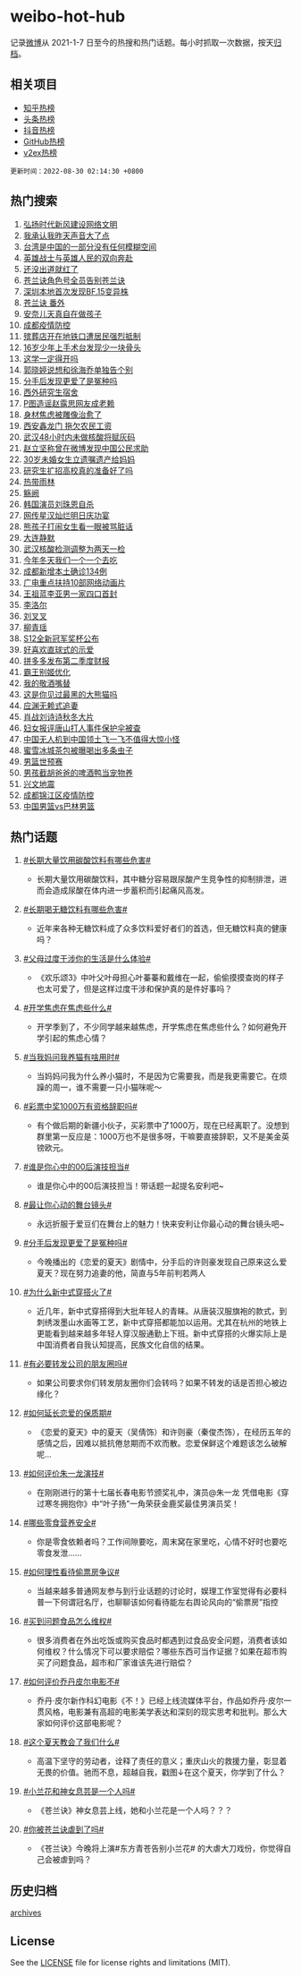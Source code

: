 # weibo-hot-hub

记录[微博](https://www.weibo.com)从 2021-1-7 日至今的热搜和热门话题。每小时抓取一次数据，按天[归档](archives)。

## 相关项目

- [知乎热榜](https://github.com/lonnyzhang423/zhihu-hot-hub)
- [头条热榜](https://github.com/lonnyzhang423/toutiao-hot-hub)
- [抖音热榜](https://github.com/lonnyzhang423/douyin-hot-hub)
- [GitHub热榜](https://github.com/lonnyzhang423/github-hot-hub)
- [v2ex热榜](https://github.com/lonnyzhang423/v2ex-hot-hub)


`更新时间：2022-08-30 02:14:30 +0800`

## 热门搜索

1. [弘扬时代新风建设网络文明](https://m.weibo.cn/search?containerid=100103type%3D1%26t%3D10%26q%3D%23%E5%BC%98%E6%89%AC%E6%97%B6%E4%BB%A3%E6%96%B0%E9%A3%8E%E5%BB%BA%E8%AE%BE%E7%BD%91%E7%BB%9C%E6%96%87%E6%98%8E%23&stream_entry_id=51&isnewpage=1&extparam=seat%3D1%26filter_type%3Drealtimehot%26c_type%3D51%26dgr%3D0%26cate%3D10103%26pos%3D0%26display_time%3D1661796868%26pre_seqid%3D1661796868421025306315&luicode=10000011&lfid=106003type%253D25%2526t%253D3%2526disable_hot%253D1%2526filter_type%253Drealtimehot)
1. [我承认我昨天声音大了点](https://m.weibo.cn/search?containerid=100103type%3D1%26t%3D10%26q%3D%23%E6%88%91%E6%89%BF%E8%AE%A4%E6%88%91%E6%98%A8%E5%A4%A9%E5%A3%B0%E9%9F%B3%E5%A4%A7%E4%BA%86%E7%82%B9%23&stream_entry_id=31&isnewpage=1&extparam=seat%3D1%26flag%3D16%26filter_type%3Drealtimehot%26dgr%3D0%26c_type%3D31%26realpos%3D1%26lcate%3D5001%26cate%3D0%26pos%3D0%26display_time%3D1661796868%26pre_seqid%3D1661796868421025306315&luicode=10000011&lfid=106003type%253D25%2526t%253D3%2526disable_hot%253D1%2526filter_type%253Drealtimehot)
1. [台湾是中国的一部分没有任何模糊空间](https://m.weibo.cn/search?containerid=100103type%3D1%26t%3D10%26q%3D%23%E5%8F%B0%E6%B9%BE%E6%98%AF%E4%B8%AD%E5%9B%BD%E7%9A%84%E4%B8%80%E9%83%A8%E5%88%86%E6%B2%A1%E6%9C%89%E4%BB%BB%E4%BD%95%E6%A8%A1%E7%B3%8A%E7%A9%BA%E9%97%B4%23&stream_entry_id=31&isnewpage=1&extparam=seat%3D1%26flag%3D0%26filter_type%3Drealtimehot%26dgr%3D0%26c_type%3D31%26realpos%3D2%26lcate%3D5001%26cate%3D0%26pos%3D1%26display_time%3D1661796868%26pre_seqid%3D1661796868421025306315&luicode=10000011&lfid=106003type%253D25%2526t%253D3%2526disable_hot%253D1%2526filter_type%253Drealtimehot)
1. [英雄战士与英雄人民的双向奔赴](https://m.weibo.cn/search?containerid=100103type%3D1%26t%3D10%26q%3D%23%E8%8B%B1%E9%9B%84%E6%88%98%E5%A3%AB%E4%B8%8E%E8%8B%B1%E9%9B%84%E4%BA%BA%E6%B0%91%E7%9A%84%E5%8F%8C%E5%90%91%E5%A5%94%E8%B5%B4%23&stream_entry_id=31&isnewpage=1&extparam=seat%3D1%26flag%3D0%26filter_type%3Drealtimehot%26dgr%3D0%26c_type%3D31%26realpos%3D3%26lcate%3D5001%26cate%3D0%26pos%3D2%26display_time%3D1661796868%26pre_seqid%3D1661796868421025306315&luicode=10000011&lfid=106003type%253D25%2526t%253D3%2526disable_hot%253D1%2526filter_type%253Drealtimehot)
1. [还没出道就红了](https://m.weibo.cn/search?containerid=100103type%3D1%26t%3D10%26q%3D%23%E8%BF%98%E6%B2%A1%E5%87%BA%E9%81%93%E5%B0%B1%E7%BA%A2%E4%BA%86%23&stream_entry_id=31&isnewpage=1&extparam=seat%3D1%26topic_ad%3D1%26adid%3D164093%26dgr%3D0%26c_type%3D31%26filter_type%3Drealtimehot%26lcate%3D5001%26cate%3D0%26pos%3D3%26display_time%3D1661796868%26pre_seqid%3D1661796868421025306315&luicode=10000011&lfid=106003type%253D25%2526t%253D3%2526disable_hot%253D1%2526filter_type%253Drealtimehot)
1. [苍兰诀角色号全员告别苍兰诀](https://m.weibo.cn/search?containerid=100103type%3D1%26t%3D10%26q%3D%23%E8%8B%8D%E5%85%B0%E8%AF%80%E8%A7%92%E8%89%B2%E5%8F%B7%E5%85%A8%E5%91%98%E5%91%8A%E5%88%AB%E8%8B%8D%E5%85%B0%E8%AF%80%23&stream_entry_id=31&isnewpage=1&extparam=seat%3D1%26flag%3D16%26filter_type%3Drealtimehot%26dgr%3D0%26c_type%3D31%26realpos%3D4%26lcate%3D5001%26cate%3D0%26pos%3D4%26display_time%3D1661796868%26pre_seqid%3D1661796868421025306315&luicode=10000011&lfid=106003type%253D25%2526t%253D3%2526disable_hot%253D1%2526filter_type%253Drealtimehot)
1. [深圳本地首次发现BF.15变异株](https://m.weibo.cn/search?containerid=100103type%3D1%26t%3D10%26q%3D%23%E6%B7%B1%E5%9C%B3%E6%9C%AC%E5%9C%B0%E9%A6%96%E6%AC%A1%E5%8F%91%E7%8E%B0BF.15%E5%8F%98%E5%BC%82%E6%A0%AA%23&stream_entry_id=31&isnewpage=1&extparam=seat%3D1%26flag%3D0%26filter_type%3Drealtimehot%26dgr%3D0%26c_type%3D31%26realpos%3D5%26lcate%3D5001%26cate%3D0%26pos%3D5%26display_time%3D1661796868%26pre_seqid%3D1661796868421025306315&luicode=10000011&lfid=106003type%253D25%2526t%253D3%2526disable_hot%253D1%2526filter_type%253Drealtimehot)
1. [苍兰诀 番外](https://m.weibo.cn/search?containerid=100103type%3D1%26t%3D10%26q%3D%E8%8B%8D%E5%85%B0%E8%AF%80+%E7%95%AA%E5%A4%96&stream_entry_id=31&isnewpage=1&extparam=seat%3D1%26flag%3D0%26filter_type%3Drealtimehot%26dgr%3D0%26c_type%3D31%26realpos%3D6%26lcate%3D5001%26cate%3D0%26pos%3D6%26display_time%3D1661796868%26pre_seqid%3D1661796868421025306315&luicode=10000011&lfid=106003type%253D25%2526t%253D3%2526disable_hot%253D1%2526filter_type%253Drealtimehot)
1. [安奈儿天真自在做孩子](https://m.weibo.cn/search?containerid=100103type%3D1%26t%3D10%26q%3D%23%E5%AE%89%E5%A5%88%E5%84%BF%E5%A4%A9%E7%9C%9F%E8%87%AA%E5%9C%A8%E5%81%9A%E5%AD%A9%E5%AD%90%23&stream_entry_id=31&isnewpage=1&extparam=seat%3D1%26topic_ad%3D1%26adid%3D164090%26dgr%3D0%26c_type%3D31%26filter_type%3Drealtimehot%26lcate%3D5001%26cate%3D0%26pos%3D7%26display_time%3D1661796868%26pre_seqid%3D1661796868421025306315&luicode=10000011&lfid=106003type%253D25%2526t%253D3%2526disable_hot%253D1%2526filter_type%253Drealtimehot)
1. [成都疫情防控](https://m.weibo.cn/search?containerid=100103type%3D1%26t%3D10%26q%3D%23%E6%88%90%E9%83%BD%E7%96%AB%E6%83%85%E9%98%B2%E6%8E%A7%23&stream_entry_id=31&isnewpage=1&extparam=seat%3D1%26flag%3D0%26filter_type%3Drealtimehot%26dgr%3D0%26c_type%3D31%26realpos%3D7%26lcate%3D5001%26cate%3D0%26pos%3D8%26display_time%3D1661796868%26pre_seqid%3D1661796868421025306315&luicode=10000011&lfid=106003type%253D25%2526t%253D3%2526disable_hot%253D1%2526filter_type%253Drealtimehot)
1. [殡葬店开在地铁口遭居民强烈抵制](https://m.weibo.cn/search?containerid=100103type%3D1%26t%3D10%26q%3D%23%E6%AE%A1%E8%91%AC%E5%BA%97%E5%BC%80%E5%9C%A8%E5%9C%B0%E9%93%81%E5%8F%A3%E9%81%AD%E5%B1%85%E6%B0%91%E5%BC%BA%E7%83%88%E6%8A%B5%E5%88%B6%23&stream_entry_id=31&isnewpage=1&extparam=seat%3D1%26flag%3D1%26filter_type%3Drealtimehot%26dgr%3D0%26c_type%3D31%26realpos%3D8%26lcate%3D5001%26cate%3D0%26pos%3D9%26display_time%3D1661796868%26pre_seqid%3D1661796868421025306315&luicode=10000011&lfid=106003type%253D25%2526t%253D3%2526disable_hot%253D1%2526filter_type%253Drealtimehot)
1. [16岁少年上手术台发现少一块骨头](https://m.weibo.cn/search?containerid=100103type%3D1%26t%3D10%26q%3D%2316%E5%B2%81%E5%B0%91%E5%B9%B4%E4%B8%8A%E6%89%8B%E6%9C%AF%E5%8F%B0%E5%8F%91%E7%8E%B0%E5%B0%91%E4%B8%80%E5%9D%97%E9%AA%A8%E5%A4%B4%23&stream_entry_id=31&isnewpage=1&extparam=seat%3D1%26flag%3D0%26filter_type%3Drealtimehot%26dgr%3D0%26c_type%3D31%26realpos%3D9%26lcate%3D5001%26cate%3D0%26pos%3D10%26display_time%3D1661796868%26pre_seqid%3D1661796868421025306315&luicode=10000011&lfid=106003type%253D25%2526t%253D3%2526disable_hot%253D1%2526filter_type%253Drealtimehot)
1. [这学一定得开吗](https://m.weibo.cn/search?containerid=100103type%3D1%26t%3D10%26q%3D%23%E8%BF%99%E5%AD%A6%E4%B8%80%E5%AE%9A%E5%BE%97%E5%BC%80%E5%90%97%23&stream_entry_id=31&isnewpage=1&extparam=seat%3D1%26flag%3D0%26filter_type%3Drealtimehot%26dgr%3D0%26c_type%3D31%26realpos%3D10%26lcate%3D5001%26cate%3D0%26pos%3D11%26display_time%3D1661796868%26pre_seqid%3D1661796868421025306315&luicode=10000011&lfid=106003type%253D25%2526t%253D3%2526disable_hot%253D1%2526filter_type%253Drealtimehot)
1. [郭晓婷说想和徐海乔单独告个别](https://m.weibo.cn/search?containerid=100103type%3D1%26t%3D10%26q%3D%23%E9%83%AD%E6%99%93%E5%A9%B7%E8%AF%B4%E6%83%B3%E5%92%8C%E5%BE%90%E6%B5%B7%E4%B9%94%E5%8D%95%E7%8B%AC%E5%91%8A%E4%B8%AA%E5%88%AB%23&stream_entry_id=31&isnewpage=1&extparam=seat%3D1%26flag%3D0%26filter_type%3Drealtimehot%26dgr%3D0%26c_type%3D31%26realpos%3D11%26lcate%3D5001%26cate%3D0%26pos%3D12%26display_time%3D1661796868%26pre_seqid%3D1661796868421025306315&luicode=10000011&lfid=106003type%253D25%2526t%253D3%2526disable_hot%253D1%2526filter_type%253Drealtimehot)
1. [分手后发现更爱了是冤种吗](https://m.weibo.cn/search?containerid=100103type%3D1%26t%3D10%26q%3D%23%E5%88%86%E6%89%8B%E5%90%8E%E5%8F%91%E7%8E%B0%E6%9B%B4%E7%88%B1%E4%BA%86%E6%98%AF%E5%86%A4%E7%A7%8D%E5%90%97%23&stream_entry_id=31&isnewpage=1&extparam=seat%3D1%26flag%3D0%26filter_type%3Drealtimehot%26dgr%3D0%26c_type%3D31%26realpos%3D12%26lcate%3D5001%26cate%3D0%26pos%3D13%26display_time%3D1661796868%26pre_seqid%3D1661796868421025306315&luicode=10000011&lfid=106003type%253D25%2526t%253D3%2526disable_hot%253D1%2526filter_type%253Drealtimehot)
1. [西外研究生宿舍](https://m.weibo.cn/search?containerid=100103type%3D1%26t%3D10%26q%3D%E8%A5%BF%E5%A4%96%E7%A0%94%E7%A9%B6%E7%94%9F%E5%AE%BF%E8%88%8D&stream_entry_id=31&isnewpage=1&extparam=seat%3D1%26flag%3D0%26filter_type%3Drealtimehot%26dgr%3D0%26c_type%3D31%26realpos%3D13%26lcate%3D5001%26cate%3D0%26pos%3D14%26display_time%3D1661796868%26pre_seqid%3D1661796868421025306315&luicode=10000011&lfid=106003type%253D25%2526t%253D3%2526disable_hot%253D1%2526filter_type%253Drealtimehot)
1. [P图造谣赵露思网友成老赖](https://m.weibo.cn/search?containerid=100103type%3D1%26t%3D10%26q%3D%23P%E5%9B%BE%E9%80%A0%E8%B0%A3%E8%B5%B5%E9%9C%B2%E6%80%9D%E7%BD%91%E5%8F%8B%E6%88%90%E8%80%81%E8%B5%96%23&stream_entry_id=31&isnewpage=1&extparam=seat%3D1%26flag%3D0%26filter_type%3Drealtimehot%26dgr%3D0%26c_type%3D31%26realpos%3D14%26lcate%3D5001%26cate%3D0%26pos%3D15%26display_time%3D1661796868%26pre_seqid%3D1661796868421025306315&luicode=10000011&lfid=106003type%253D25%2526t%253D3%2526disable_hot%253D1%2526filter_type%253Drealtimehot)
1. [身材焦虑被雕像治愈了](https://m.weibo.cn/search?containerid=100103type%3D1%26t%3D10%26q%3D%23%E8%BA%AB%E6%9D%90%E7%84%A6%E8%99%91%E8%A2%AB%E9%9B%95%E5%83%8F%E6%B2%BB%E6%84%88%E4%BA%86%23&stream_entry_id=31&isnewpage=1&extparam=seat%3D1%26flag%3D0%26filter_type%3Drealtimehot%26dgr%3D0%26c_type%3D31%26realpos%3D15%26lcate%3D5001%26cate%3D0%26pos%3D16%26display_time%3D1661796868%26pre_seqid%3D1661796868421025306315&luicode=10000011&lfid=106003type%253D25%2526t%253D3%2526disable_hot%253D1%2526filter_type%253Drealtimehot)
1. [西安鑫龙门 拖欠农民工资](https://m.weibo.cn/search?containerid=100103type%3D1%26t%3D10%26q%3D%E8%A5%BF%E5%AE%89%E9%91%AB%E9%BE%99%E9%97%A8+%E6%8B%96%E6%AC%A0%E5%86%9C%E6%B0%91%E5%B7%A5%E8%B5%84&stream_entry_id=31&isnewpage=1&extparam=seat%3D1%26flag%3D0%26filter_type%3Drealtimehot%26dgr%3D0%26c_type%3D31%26realpos%3D16%26lcate%3D5001%26cate%3D0%26pos%3D17%26display_time%3D1661796868%26pre_seqid%3D1661796868421025306315&luicode=10000011&lfid=106003type%253D25%2526t%253D3%2526disable_hot%253D1%2526filter_type%253Drealtimehot)
1. [武汉48小时内未做核酸将赋灰码](https://m.weibo.cn/search?containerid=100103type%3D1%26t%3D10%26q%3D%23%E6%AD%A6%E6%B1%8948%E5%B0%8F%E6%97%B6%E5%86%85%E6%9C%AA%E5%81%9A%E6%A0%B8%E9%85%B8%E5%B0%86%E8%B5%8B%E7%81%B0%E7%A0%81%23&stream_entry_id=31&isnewpage=1&extparam=seat%3D1%26flag%3D0%26filter_type%3Drealtimehot%26dgr%3D0%26c_type%3D31%26realpos%3D17%26lcate%3D5001%26cate%3D0%26pos%3D18%26display_time%3D1661796868%26pre_seqid%3D1661796868421025306315&luicode=10000011&lfid=106003type%253D25%2526t%253D3%2526disable_hot%253D1%2526filter_type%253Drealtimehot)
1. [赵立坚称曾在微博发现中国公民求助](https://m.weibo.cn/search?containerid=100103type%3D1%26t%3D10%26q%3D%23%E8%B5%B5%E7%AB%8B%E5%9D%9A%E7%A7%B0%E6%9B%BE%E5%9C%A8%E5%BE%AE%E5%8D%9A%E5%8F%91%E7%8E%B0%E4%B8%AD%E5%9B%BD%E5%85%AC%E6%B0%91%E6%B1%82%E5%8A%A9%23&stream_entry_id=31&isnewpage=1&extparam=seat%3D1%26flag%3D0%26filter_type%3Drealtimehot%26dgr%3D0%26c_type%3D31%26realpos%3D18%26lcate%3D5001%26cate%3D0%26pos%3D19%26display_time%3D1661796868%26pre_seqid%3D1661796868421025306315&luicode=10000011&lfid=106003type%253D25%2526t%253D3%2526disable_hot%253D1%2526filter_type%253Drealtimehot)
1. [30岁未婚女生立遗嘱遗产给妈妈](https://m.weibo.cn/search?containerid=100103type%3D1%26t%3D10%26q%3D%2330%E5%B2%81%E6%9C%AA%E5%A9%9A%E5%A5%B3%E7%94%9F%E7%AB%8B%E9%81%97%E5%98%B1%E9%81%97%E4%BA%A7%E7%BB%99%E5%A6%88%E5%A6%88%23&stream_entry_id=31&isnewpage=1&extparam=seat%3D1%26flag%3D0%26filter_type%3Drealtimehot%26dgr%3D0%26c_type%3D31%26realpos%3D19%26lcate%3D5001%26cate%3D0%26pos%3D20%26display_time%3D1661796868%26pre_seqid%3D1661796868421025306315&luicode=10000011&lfid=106003type%253D25%2526t%253D3%2526disable_hot%253D1%2526filter_type%253Drealtimehot)
1. [研究生扩招高校真的准备好了吗](https://m.weibo.cn/search?containerid=100103type%3D1%26t%3D10%26q%3D%23%E7%A0%94%E7%A9%B6%E7%94%9F%E6%89%A9%E6%8B%9B%E9%AB%98%E6%A0%A1%E7%9C%9F%E7%9A%84%E5%87%86%E5%A4%87%E5%A5%BD%E4%BA%86%E5%90%97%23&stream_entry_id=31&isnewpage=1&extparam=seat%3D1%26flag%3D0%26filter_type%3Drealtimehot%26dgr%3D0%26c_type%3D31%26realpos%3D20%26lcate%3D5001%26cate%3D0%26pos%3D21%26display_time%3D1661796868%26pre_seqid%3D1661796868421025306315&luicode=10000011&lfid=106003type%253D25%2526t%253D3%2526disable_hot%253D1%2526filter_type%253Drealtimehot)
1. [热带雨林](https://m.weibo.cn/search?containerid=100103type%3D1%26t%3D10%26q%3D%E7%83%AD%E5%B8%A6%E9%9B%A8%E6%9E%97&stream_entry_id=31&isnewpage=1&extparam=seat%3D1%26flag%3D0%26filter_type%3Drealtimehot%26dgr%3D0%26c_type%3D31%26realpos%3D21%26lcate%3D5001%26cate%3D0%26pos%3D22%26display_time%3D1661796868%26pre_seqid%3D1661796868421025306315&luicode=10000011&lfid=106003type%253D25%2526t%253D3%2526disable_hot%253D1%2526filter_type%253Drealtimehot)
1. [觞阙](https://m.weibo.cn/search?containerid=100103type%3D1%26t%3D10%26q%3D%E8%A7%9E%E9%98%99&stream_entry_id=31&isnewpage=1&extparam=seat%3D1%26flag%3D0%26filter_type%3Drealtimehot%26dgr%3D0%26c_type%3D31%26realpos%3D22%26lcate%3D5001%26cate%3D0%26pos%3D23%26display_time%3D1661796868%26pre_seqid%3D1661796868421025306315&luicode=10000011&lfid=106003type%253D25%2526t%253D3%2526disable_hot%253D1%2526filter_type%253Drealtimehot)
1. [韩国演员刘珠恩自杀](https://m.weibo.cn/search?containerid=100103type%3D1%26t%3D10%26q%3D%E9%9F%A9%E5%9B%BD%E6%BC%94%E5%91%98%E5%88%98%E7%8F%A0%E6%81%A9%E8%87%AA%E6%9D%80&stream_entry_id=31&isnewpage=1&extparam=seat%3D1%26flag%3D0%26filter_type%3Drealtimehot%26dgr%3D0%26c_type%3D31%26realpos%3D23%26lcate%3D5001%26cate%3D0%26pos%3D24%26display_time%3D1661796868%26pre_seqid%3D1661796868421025306315&luicode=10000011&lfid=106003type%253D25%2526t%253D3%2526disable_hot%253D1%2526filter_type%253Drealtimehot)
1. [网传星汉灿烂明日庆功宴](https://m.weibo.cn/search?containerid=100103type%3D1%26t%3D10%26q%3D%23%E7%BD%91%E4%BC%A0%E6%98%9F%E6%B1%89%E7%81%BF%E7%83%82%E6%98%8E%E6%97%A5%E5%BA%86%E5%8A%9F%E5%AE%B4%23&stream_entry_id=31&isnewpage=1&extparam=seat%3D1%26flag%3D0%26filter_type%3Drealtimehot%26dgr%3D0%26c_type%3D31%26realpos%3D24%26lcate%3D5001%26cate%3D0%26pos%3D25%26display_time%3D1661796868%26pre_seqid%3D1661796868421025306315&luicode=10000011&lfid=106003type%253D25%2526t%253D3%2526disable_hot%253D1%2526filter_type%253Drealtimehot)
1. [熊孩子打闹女生看一眼被骂脏话](https://m.weibo.cn/search?containerid=100103type%3D1%26t%3D10%26q%3D%23%E7%86%8A%E5%AD%A9%E5%AD%90%E6%89%93%E9%97%B9%E5%A5%B3%E7%94%9F%E7%9C%8B%E4%B8%80%E7%9C%BC%E8%A2%AB%E9%AA%82%E8%84%8F%E8%AF%9D%23&stream_entry_id=31&isnewpage=1&extparam=seat%3D1%26flag%3D0%26filter_type%3Drealtimehot%26dgr%3D0%26c_type%3D31%26realpos%3D25%26lcate%3D5001%26cate%3D0%26pos%3D26%26display_time%3D1661796868%26pre_seqid%3D1661796868421025306315&luicode=10000011&lfid=106003type%253D25%2526t%253D3%2526disable_hot%253D1%2526filter_type%253Drealtimehot)
1. [大连静默](https://m.weibo.cn/search?containerid=100103type%3D1%26t%3D10%26q%3D%E5%A4%A7%E8%BF%9E%E9%9D%99%E9%BB%98&stream_entry_id=31&isnewpage=1&extparam=seat%3D1%26flag%3D0%26filter_type%3Drealtimehot%26dgr%3D0%26c_type%3D31%26realpos%3D26%26lcate%3D5001%26cate%3D0%26pos%3D27%26display_time%3D1661796868%26pre_seqid%3D1661796868421025306315&luicode=10000011&lfid=106003type%253D25%2526t%253D3%2526disable_hot%253D1%2526filter_type%253Drealtimehot)
1. [武汉核酸检测调整为两天一检](https://m.weibo.cn/search?containerid=100103type%3D1%26t%3D10%26q%3D%23%E6%AD%A6%E6%B1%89%E6%A0%B8%E9%85%B8%E6%A3%80%E6%B5%8B%E8%B0%83%E6%95%B4%E4%B8%BA%E4%B8%A4%E5%A4%A9%E4%B8%80%E6%A3%80%23&stream_entry_id=31&isnewpage=1&extparam=seat%3D1%26flag%3D0%26filter_type%3Drealtimehot%26dgr%3D0%26c_type%3D31%26realpos%3D27%26lcate%3D5001%26cate%3D0%26pos%3D28%26display_time%3D1661796868%26pre_seqid%3D1661796868421025306315&luicode=10000011&lfid=106003type%253D25%2526t%253D3%2526disable_hot%253D1%2526filter_type%253Drealtimehot)
1. [今年冬天我们一个一个去吃](https://m.weibo.cn/search?containerid=100103type%3D1%26t%3D10%26q%3D%23%E4%BB%8A%E5%B9%B4%E5%86%AC%E5%A4%A9%E6%88%91%E4%BB%AC%E4%B8%80%E4%B8%AA%E4%B8%80%E4%B8%AA%E5%8E%BB%E5%90%83%23&stream_entry_id=31&isnewpage=1&extparam=seat%3D1%26flag%3D0%26filter_type%3Drealtimehot%26dgr%3D0%26c_type%3D31%26realpos%3D28%26lcate%3D5001%26cate%3D0%26pos%3D29%26display_time%3D1661796868%26pre_seqid%3D1661796868421025306315&luicode=10000011&lfid=106003type%253D25%2526t%253D3%2526disable_hot%253D1%2526filter_type%253Drealtimehot)
1. [成都新增本土确诊134例](https://m.weibo.cn/search?containerid=100103type%3D1%26t%3D10%26q%3D%E6%88%90%E9%83%BD%E6%96%B0%E5%A2%9E%E6%9C%AC%E5%9C%9F%E7%A1%AE%E8%AF%8A134%E4%BE%8B&stream_entry_id=31&isnewpage=1&extparam=seat%3D1%26flag%3D0%26filter_type%3Drealtimehot%26dgr%3D0%26c_type%3D31%26realpos%3D29%26lcate%3D5001%26cate%3D0%26pos%3D30%26display_time%3D1661796868%26pre_seqid%3D1661796868421025306315&luicode=10000011&lfid=106003type%253D25%2526t%253D3%2526disable_hot%253D1%2526filter_type%253Drealtimehot)
1. [广电重点扶持10部网络动画片](https://m.weibo.cn/search?containerid=100103type%3D1%26t%3D10%26q%3D%23%E5%B9%BF%E7%94%B5%E9%87%8D%E7%82%B9%E6%89%B6%E6%8C%8110%E9%83%A8%E7%BD%91%E7%BB%9C%E5%8A%A8%E7%94%BB%E7%89%87%23&stream_entry_id=31&isnewpage=1&extparam=seat%3D1%26flag%3D0%26filter_type%3Drealtimehot%26dgr%3D0%26c_type%3D31%26realpos%3D30%26lcate%3D5001%26cate%3D0%26pos%3D31%26display_time%3D1661796868%26pre_seqid%3D1661796868421025306315&luicode=10000011&lfid=106003type%253D25%2526t%253D3%2526disable_hot%253D1%2526filter_type%253Drealtimehot)
1. [王祖蓝李亚男一家四口首封](https://m.weibo.cn/search?containerid=100103type%3D1%26t%3D10%26q%3D%23%E7%8E%8B%E7%A5%96%E8%93%9D%E6%9D%8E%E4%BA%9A%E7%94%B7%E4%B8%80%E5%AE%B6%E5%9B%9B%E5%8F%A3%E9%A6%96%E5%B0%81%23&stream_entry_id=31&isnewpage=1&extparam=seat%3D1%26flag%3D0%26filter_type%3Drealtimehot%26dgr%3D0%26c_type%3D31%26realpos%3D31%26lcate%3D5001%26cate%3D0%26pos%3D32%26display_time%3D1661796868%26pre_seqid%3D1661796868421025306315&luicode=10000011&lfid=106003type%253D25%2526t%253D3%2526disable_hot%253D1%2526filter_type%253Drealtimehot)
1. [李洛尔](https://m.weibo.cn/search?containerid=100103type%3D1%26t%3D10%26q%3D%E6%9D%8E%E6%B4%9B%E5%B0%94&stream_entry_id=31&isnewpage=1&extparam=seat%3D1%26flag%3D1%26filter_type%3Drealtimehot%26dgr%3D0%26c_type%3D31%26realpos%3D32%26lcate%3D5001%26cate%3D0%26pos%3D33%26display_time%3D1661796868%26pre_seqid%3D1661796868421025306315&luicode=10000011&lfid=106003type%253D25%2526t%253D3%2526disable_hot%253D1%2526filter_type%253Drealtimehot)
1. [刘叉叉](https://m.weibo.cn/search?containerid=100103type%3D1%26t%3D10%26q%3D%E5%88%98%E5%8F%89%E5%8F%89&stream_entry_id=31&isnewpage=1&extparam=seat%3D1%26flag%3D0%26filter_type%3Drealtimehot%26dgr%3D0%26c_type%3D31%26realpos%3D33%26lcate%3D5001%26cate%3D0%26pos%3D34%26display_time%3D1661796868%26pre_seqid%3D1661796868421025306315&luicode=10000011&lfid=106003type%253D25%2526t%253D3%2526disable_hot%253D1%2526filter_type%253Drealtimehot)
1. [柳青瑶](https://m.weibo.cn/search?containerid=100103type%3D1%26t%3D10%26q%3D%E6%9F%B3%E9%9D%92%E7%91%B6&stream_entry_id=31&isnewpage=1&extparam=seat%3D1%26flag%3D0%26filter_type%3Drealtimehot%26dgr%3D0%26c_type%3D31%26realpos%3D34%26lcate%3D5001%26cate%3D0%26pos%3D35%26display_time%3D1661796868%26pre_seqid%3D1661796868421025306315&luicode=10000011&lfid=106003type%253D25%2526t%253D3%2526disable_hot%253D1%2526filter_type%253Drealtimehot)
1. [S12全新冠军奖杯公布](https://m.weibo.cn/search?containerid=100103type%3D1%26t%3D10%26q%3D%23S12%E5%85%A8%E6%96%B0%E5%86%A0%E5%86%9B%E5%A5%96%E6%9D%AF%E5%85%AC%E5%B8%83%23&stream_entry_id=31&isnewpage=1&extparam=seat%3D1%26flag%3D0%26filter_type%3Drealtimehot%26dgr%3D0%26c_type%3D31%26realpos%3D35%26lcate%3D5001%26cate%3D0%26pos%3D36%26display_time%3D1661796868%26pre_seqid%3D1661796868421025306315&luicode=10000011&lfid=106003type%253D25%2526t%253D3%2526disable_hot%253D1%2526filter_type%253Drealtimehot)
1. [好喜欢直球式的示爱](https://m.weibo.cn/search?containerid=100103type%3D1%26t%3D10%26q%3D%23%E5%A5%BD%E5%96%9C%E6%AC%A2%E7%9B%B4%E7%90%83%E5%BC%8F%E7%9A%84%E7%A4%BA%E7%88%B1%23&stream_entry_id=31&isnewpage=1&extparam=seat%3D1%26flag%3D0%26filter_type%3Drealtimehot%26dgr%3D0%26c_type%3D31%26realpos%3D36%26lcate%3D5001%26cate%3D0%26pos%3D37%26display_time%3D1661796868%26pre_seqid%3D1661796868421025306315&luicode=10000011&lfid=106003type%253D25%2526t%253D3%2526disable_hot%253D1%2526filter_type%253Drealtimehot)
1. [拼多多发布第二季度财报](https://m.weibo.cn/search?containerid=100103type%3D1%26t%3D10%26q%3D%23%E6%8B%BC%E5%A4%9A%E5%A4%9A%E5%8F%91%E5%B8%83%E7%AC%AC%E4%BA%8C%E5%AD%A3%E5%BA%A6%E8%B4%A2%E6%8A%A5%23&stream_entry_id=31&isnewpage=1&extparam=seat%3D1%26flag%3D0%26filter_type%3Drealtimehot%26dgr%3D0%26c_type%3D31%26realpos%3D37%26lcate%3D5001%26cate%3D0%26pos%3D38%26display_time%3D1661796868%26pre_seqid%3D1661796868421025306315&luicode=10000011&lfid=106003type%253D25%2526t%253D3%2526disable_hot%253D1%2526filter_type%253Drealtimehot)
1. [霸王别姬优化](https://m.weibo.cn/search?containerid=100103type%3D1%26t%3D10%26q%3D%23%E9%9C%B8%E7%8E%8B%E5%88%AB%E5%A7%AC%E4%BC%98%E5%8C%96%23&stream_entry_id=31&isnewpage=1&extparam=seat%3D1%26flag%3D0%26filter_type%3Drealtimehot%26dgr%3D0%26c_type%3D31%26realpos%3D38%26lcate%3D5001%26cate%3D0%26pos%3D39%26display_time%3D1661796868%26pre_seqid%3D1661796868421025306315&luicode=10000011&lfid=106003type%253D25%2526t%253D3%2526disable_hot%253D1%2526filter_type%253Drealtimehot)
1. [我的敬酒嘴替](https://m.weibo.cn/search?containerid=100103type%3D1%26t%3D10%26q%3D%23%E6%88%91%E7%9A%84%E6%95%AC%E9%85%92%E5%98%B4%E6%9B%BF%23&stream_entry_id=31&isnewpage=1&extparam=seat%3D1%26flag%3D0%26filter_type%3Drealtimehot%26dgr%3D0%26c_type%3D31%26realpos%3D39%26lcate%3D5001%26cate%3D0%26pos%3D40%26display_time%3D1661796868%26pre_seqid%3D1661796868421025306315&luicode=10000011&lfid=106003type%253D25%2526t%253D3%2526disable_hot%253D1%2526filter_type%253Drealtimehot)
1. [这是你见过最黑的大熊猫吗](https://m.weibo.cn/search?containerid=100103type%3D1%26t%3D10%26q%3D%23%E8%BF%99%E6%98%AF%E4%BD%A0%E8%A7%81%E8%BF%87%E6%9C%80%E9%BB%91%E7%9A%84%E5%A4%A7%E7%86%8A%E7%8C%AB%E5%90%97%23&stream_entry_id=31&isnewpage=1&extparam=seat%3D1%26flag%3D0%26filter_type%3Drealtimehot%26dgr%3D0%26c_type%3D31%26realpos%3D40%26lcate%3D5001%26cate%3D0%26pos%3D41%26display_time%3D1661796868%26pre_seqid%3D1661796868421025306315&luicode=10000011&lfid=106003type%253D25%2526t%253D3%2526disable_hot%253D1%2526filter_type%253Drealtimehot)
1. [应渊无赖式追妻](https://m.weibo.cn/search?containerid=100103type%3D1%26t%3D10%26q%3D%23%E5%BA%94%E6%B8%8A%E6%97%A0%E8%B5%96%E5%BC%8F%E8%BF%BD%E5%A6%BB%23&stream_entry_id=31&isnewpage=1&extparam=seat%3D1%26flag%3D0%26filter_type%3Drealtimehot%26dgr%3D0%26c_type%3D31%26realpos%3D41%26lcate%3D5001%26cate%3D0%26pos%3D42%26display_time%3D1661796868%26pre_seqid%3D1661796868421025306315&luicode=10000011&lfid=106003type%253D25%2526t%253D3%2526disable_hot%253D1%2526filter_type%253Drealtimehot)
1. [肖战刘诗诗秋冬大片](https://m.weibo.cn/search?containerid=100103type%3D1%26t%3D10%26q%3D%23%E8%82%96%E6%88%98%E5%88%98%E8%AF%97%E8%AF%97%E7%A7%8B%E5%86%AC%E5%A4%A7%E7%89%87%23&stream_entry_id=31&isnewpage=1&extparam=seat%3D1%26flag%3D0%26filter_type%3Drealtimehot%26dgr%3D0%26c_type%3D31%26realpos%3D42%26lcate%3D5001%26cate%3D0%26pos%3D43%26display_time%3D1661796868%26pre_seqid%3D1661796868421025306315&luicode=10000011&lfid=106003type%253D25%2526t%253D3%2526disable_hot%253D1%2526filter_type%253Drealtimehot)
1. [妇女报评唐山打人事件保护伞被查](https://m.weibo.cn/search?containerid=100103type%3D1%26t%3D10%26q%3D%23%E5%A6%87%E5%A5%B3%E6%8A%A5%E8%AF%84%E5%94%90%E5%B1%B1%E6%89%93%E4%BA%BA%E4%BA%8B%E4%BB%B6%E4%BF%9D%E6%8A%A4%E4%BC%9E%E8%A2%AB%E6%9F%A5%23&stream_entry_id=31&isnewpage=1&extparam=seat%3D1%26flag%3D0%26filter_type%3Drealtimehot%26dgr%3D0%26c_type%3D31%26realpos%3D43%26lcate%3D5001%26cate%3D0%26pos%3D44%26display_time%3D1661796868%26pre_seqid%3D1661796868421025306315&luicode=10000011&lfid=106003type%253D25%2526t%253D3%2526disable_hot%253D1%2526filter_type%253Drealtimehot)
1. [中国无人机到中国领土飞一飞不值得大惊小怪](https://m.weibo.cn/search?containerid=100103type%3D1%26t%3D10%26q%3D%23%E4%B8%AD%E5%9B%BD%E6%97%A0%E4%BA%BA%E6%9C%BA%E5%88%B0%E4%B8%AD%E5%9B%BD%E9%A2%86%E5%9C%9F%E9%A3%9E%E4%B8%80%E9%A3%9E%E4%B8%8D%E5%80%BC%E5%BE%97%E5%A4%A7%E6%83%8A%E5%B0%8F%E6%80%AA%23&stream_entry_id=31&isnewpage=1&extparam=seat%3D1%26flag%3D0%26filter_type%3Drealtimehot%26dgr%3D0%26c_type%3D31%26realpos%3D44%26lcate%3D5001%26cate%3D0%26pos%3D45%26display_time%3D1661796868%26pre_seqid%3D1661796868421025306315&luicode=10000011&lfid=106003type%253D25%2526t%253D3%2526disable_hot%253D1%2526filter_type%253Drealtimehot)
1. [蜜雪冰城茶包被曝喝出多条虫子](https://m.weibo.cn/search?containerid=100103type%3D1%26t%3D10%26q%3D%23%E8%9C%9C%E9%9B%AA%E5%86%B0%E5%9F%8E%E8%8C%B6%E5%8C%85%E8%A2%AB%E6%9B%9D%E5%96%9D%E5%87%BA%E5%A4%9A%E6%9D%A1%E8%99%AB%E5%AD%90%23&stream_entry_id=31&isnewpage=1&extparam=seat%3D1%26flag%3D0%26filter_type%3Drealtimehot%26dgr%3D0%26c_type%3D31%26realpos%3D45%26lcate%3D5001%26cate%3D0%26pos%3D46%26display_time%3D1661796868%26pre_seqid%3D1661796868421025306315&luicode=10000011&lfid=106003type%253D25%2526t%253D3%2526disable_hot%253D1%2526filter_type%253Drealtimehot)
1. [男篮世预赛](https://m.weibo.cn/search?containerid=100103type%3D1%26t%3D10%26q%3D%23%E7%94%B7%E7%AF%AE%E4%B8%96%E9%A2%84%E8%B5%9B%23&stream_entry_id=31&isnewpage=1&extparam=seat%3D1%26flag%3D0%26filter_type%3Drealtimehot%26dgr%3D0%26c_type%3D31%26realpos%3D46%26lcate%3D5001%26cate%3D0%26pos%3D47%26display_time%3D1661796868%26pre_seqid%3D1661796868421025306315&luicode=10000011&lfid=106003type%253D25%2526t%253D3%2526disable_hot%253D1%2526filter_type%253Drealtimehot)
1. [男孩截胡爸爸的啤酒鸭当宠物养](https://m.weibo.cn/search?containerid=100103type%3D1%26t%3D10%26q%3D%23%E7%94%B7%E5%AD%A9%E6%88%AA%E8%83%A1%E7%88%B8%E7%88%B8%E7%9A%84%E5%95%A4%E9%85%92%E9%B8%AD%E5%BD%93%E5%AE%A0%E7%89%A9%E5%85%BB%23&stream_entry_id=31&isnewpage=1&extparam=seat%3D1%26flag%3D0%26filter_type%3Drealtimehot%26dgr%3D0%26c_type%3D31%26realpos%3D47%26lcate%3D5001%26cate%3D0%26pos%3D48%26display_time%3D1661796868%26pre_seqid%3D1661796868421025306315&luicode=10000011&lfid=106003type%253D25%2526t%253D3%2526disable_hot%253D1%2526filter_type%253Drealtimehot)
1. [兴文地震](https://m.weibo.cn/search?containerid=100103type%3D1%26t%3D10%26q%3D%23%E5%85%B4%E6%96%87%E5%9C%B0%E9%9C%87%23&stream_entry_id=31&isnewpage=1&extparam=seat%3D1%26flag%3D0%26filter_type%3Drealtimehot%26dgr%3D0%26c_type%3D31%26realpos%3D48%26lcate%3D5001%26cate%3D0%26pos%3D49%26display_time%3D1661796868%26pre_seqid%3D1661796868421025306315&luicode=10000011&lfid=106003type%253D25%2526t%253D3%2526disable_hot%253D1%2526filter_type%253Drealtimehot)
1. [成都锦江区疫情防控](https://m.weibo.cn/search?containerid=100103type%3D1%26t%3D10%26q%3D%23%E6%88%90%E9%83%BD%E9%94%A6%E6%B1%9F%E5%8C%BA%E7%96%AB%E6%83%85%E9%98%B2%E6%8E%A7%23&stream_entry_id=31&isnewpage=1&extparam=seat%3D1%26flag%3D0%26filter_type%3Drealtimehot%26dgr%3D0%26c_type%3D31%26realpos%3D49%26lcate%3D5001%26cate%3D0%26pos%3D50%26display_time%3D1661796868%26pre_seqid%3D1661796868421025306315&luicode=10000011&lfid=106003type%253D25%2526t%253D3%2526disable_hot%253D1%2526filter_type%253Drealtimehot)
1. [中国男篮vs巴林男篮](https://m.weibo.cn/search?containerid=100103type%3D1%26t%3D10%26q%3D%23%E4%B8%AD%E5%9B%BD%E7%94%B7%E7%AF%AEvs%E5%B7%B4%E6%9E%97%E7%94%B7%E7%AF%AE%23&stream_entry_id=31&isnewpage=1&extparam=seat%3D1%26flag%3D0%26filter_type%3Drealtimehot%26dgr%3D0%26c_type%3D31%26realpos%3D50%26lcate%3D5001%26cate%3D0%26pos%3D51%26display_time%3D1661796868%26pre_seqid%3D1661796868421025306315&luicode=10000011&lfid=106003type%253D25%2526t%253D3%2526disable_hot%253D1%2526filter_type%253Drealtimehot)

## 热门话题

1. [#长期大量饮用碳酸饮料有哪些危害#](https://m.weibo.cn/search?containerid=231522type%3D1%26t%3D10%26q%3D%23%E9%95%BF%E6%9C%9F%E5%A4%A7%E9%87%8F%E9%A5%AE%E7%94%A8%E7%A2%B3%E9%85%B8%E9%A5%AE%E6%96%99%E6%9C%89%E5%93%AA%E4%BA%9B%E5%8D%B1%E5%AE%B3%23&stream_entry_id=128&isnewpage=1&extparam=seat%3D1%26dgr%3D0%26unitid%3D1661728850476%26c_type%3D128%26lcate%3D5004%26cate%3D5004%26pos%3D1-0-0%26display_time%3D1661796870%26pre_seqid%3D16617968703170435140328&luicode=10000011&lfid=231648_-_4)
    - 长期大量饮用碳酸饮料，其中糖分容易跟尿酸产生竞争性的抑制排泄，进而会造成尿酸在体内进一步蓄积而引起痛风高发。

1. [#长期喝无糖饮料有哪些危害#](https://m.weibo.cn/search?containerid=231522type%3D1%26t%3D10%26q%3D%23%E9%95%BF%E6%9C%9F%E5%96%9D%E6%97%A0%E7%B3%96%E9%A5%AE%E6%96%99%E6%9C%89%E5%93%AA%E4%BA%9B%E5%8D%B1%E5%AE%B3%23&stream_entry_id=128&isnewpage=1&extparam=seat%3D1%26dgr%3D0%26unitid%3D1661748381209%26c_type%3D128%26lcate%3D5004%26cate%3D5004%26pos%3D1-0-1%26display_time%3D1661796870%26pre_seqid%3D16617968703170435140328&luicode=10000011&lfid=231648_-_4)
    - 近年来各种无糖饮料成了众多饮料爱好者们的首选，但无糖饮料真的健康吗？

1. [#父母过度干涉你的生活是什么体验#](https://m.weibo.cn/search?containerid=231522type%3D1%26t%3D10%26q%3D%23%E7%88%B6%E6%AF%8D%E8%BF%87%E5%BA%A6%E5%B9%B2%E6%B6%89%E4%BD%A0%E7%9A%84%E7%94%9F%E6%B4%BB%E6%98%AF%E4%BB%80%E4%B9%88%E4%BD%93%E9%AA%8C%23&stream_entry_id=128&isnewpage=1&extparam=seat%3D1%26dgr%3D0%26unitid%3D1661707258848%26c_type%3D128%26lcate%3D5004%26cate%3D5004%26pos%3D1-0-2%26display_time%3D1661796870%26pre_seqid%3D16617968703170435140328&luicode=10000011&lfid=231648_-_4)
    - 《欢乐颂3》中叶父叶母担心叶蓁蓁和戴维在一起，偷偷摸摸查岗的样子也太可爱了，但是这样过度干涉和保护真的是件好事吗？

1. [#开学焦虑在焦虑些什么#](https://m.weibo.cn/search?containerid=231522type%3D1%26t%3D10%26q%3D%23%E5%BC%80%E5%AD%A6%E7%84%A6%E8%99%91%E5%9C%A8%E7%84%A6%E8%99%91%E4%BA%9B%E4%BB%80%E4%B9%88%23&stream_entry_id=128&isnewpage=1&extparam=seat%3D1%26dgr%3D0%26unitid%3D1661656257154%26c_type%3D128%26lcate%3D5004%26cate%3D5004%26pos%3D1-0-3%26display_time%3D1661796870%26pre_seqid%3D16617968703170435140328&luicode=10000011&lfid=231648_-_4)
    - 开学季到了，不少同学越来越焦虑，开学焦虑在焦虑些什么？如何避免开学引起的焦虑心情？

1. [#当我妈问我养猫有啥用时#](https://m.weibo.cn/search?containerid=231522type%3D1%26t%3D10%26q%3D%23%E5%BD%93%E6%88%91%E5%A6%88%E9%97%AE%E6%88%91%E5%85%BB%E7%8C%AB%E6%9C%89%E5%95%A5%E7%94%A8%E6%97%B6%23&stream_entry_id=128&isnewpage=1&extparam=seat%3D1%26dgr%3D0%26unitid%3D1661768797875%26c_type%3D128%26lcate%3D5004%26cate%3D5004%26pos%3D1-0-4%26display_time%3D1661796870%26pre_seqid%3D16617968703170435140328&luicode=10000011&lfid=231648_-_4)
    - 当妈妈问我为什么养小猫时，不是因为它需要我，而是我更需要它。在烦躁的周一，谁不需要一只小猫咪呢～

1. [#彩票中奖1000万有资格辞职吗#](https://m.weibo.cn/search?containerid=231522type%3D1%26t%3D10%26q%3D%23%E5%BD%A9%E7%A5%A8%E4%B8%AD%E5%A5%961000%E4%B8%87%E6%9C%89%E8%B5%84%E6%A0%BC%E8%BE%9E%E8%81%8C%E5%90%97%23&stream_entry_id=128&isnewpage=1&extparam=seat%3D1%26dgr%3D0%26unitid%3D1661662258996%26c_type%3D128%26lcate%3D5004%26cate%3D5004%26pos%3D1-0-5%26display_time%3D1661796870%26pre_seqid%3D16617968703170435140328&luicode=10000011&lfid=231648_-_4)
    - 有个做后期的新疆小伙子，买彩票中了1000万，现在已经离职了。没想到群里第一反应是：1000万也不是很多呀，干嘛要直接辞职，又不是美金英镑欧元。

1. [#谁是你心中的00后演技担当#](https://m.weibo.cn/search?containerid=231522type%3D1%26t%3D10%26q%3D%23%E8%B0%81%E6%98%AF%E4%BD%A0%E5%BF%83%E4%B8%AD%E7%9A%8400%E5%90%8E%E6%BC%94%E6%8A%80%E6%8B%85%E5%BD%93%23&stream_entry_id=128&isnewpage=1&extparam=seat%3D1%26dgr%3D0%26unitid%3D1661766998253%26c_type%3D128%26lcate%3D5004%26cate%3D5004%26pos%3D1-0-6%26display_time%3D1661796870%26pre_seqid%3D16617968703170435140328&luicode=10000011&lfid=231648_-_4)
    - 谁是你心中的00后演技担当！带话题一起提名安利吧~

1. [#最让你心动的舞台镜头#](https://m.weibo.cn/search?containerid=231522type%3D1%26t%3D10%26q%3D%23%E6%9C%80%E8%AE%A9%E4%BD%A0%E5%BF%83%E5%8A%A8%E7%9A%84%E8%88%9E%E5%8F%B0%E9%95%9C%E5%A4%B4%23&stream_entry_id=128&isnewpage=1&extparam=seat%3D1%26dgr%3D0%26unitid%3D1661769399266%26c_type%3D128%26lcate%3D5004%26cate%3D5004%26pos%3D1-0-7%26display_time%3D1661796870%26pre_seqid%3D16617968703170435140328&luicode=10000011&lfid=231648_-_4)
    - 永远折服于爱豆们在舞台上的魅力！快来安利让你最心动的舞台镜头吧~

1. [#分手后发现更爱了是冤种吗#](https://m.weibo.cn/search?containerid=231522type%3D1%26t%3D10%26q%3D%23%E5%88%86%E6%89%8B%E5%90%8E%E5%8F%91%E7%8E%B0%E6%9B%B4%E7%88%B1%E4%BA%86%E6%98%AF%E5%86%A4%E7%A7%8D%E5%90%97%23&stream_entry_id=128&isnewpage=1&extparam=seat%3D1%26dgr%3D0%26unitid%3D1661782323712%26c_type%3D128%26lcate%3D5004%26cate%3D5004%26pos%3D1-0-8%26display_time%3D1661796870%26pre_seqid%3D16617968703170435140328&luicode=10000011&lfid=231648_-_4)
    - 今晚播出的《恋爱的夏天》剧情中，分手后的许则豪发现自己原来这么爱夏天？现在努力追妻的他，简直与5年前判若两人

1. [#为什么新中式穿搭火了#](https://m.weibo.cn/search?containerid=231522type%3D1%26t%3D10%26q%3D%23%E4%B8%BA%E4%BB%80%E4%B9%88%E6%96%B0%E4%B8%AD%E5%BC%8F%E7%A9%BF%E6%90%AD%E7%81%AB%E4%BA%86%23&stream_entry_id=128&isnewpage=1&extparam=seat%3D1%26dgr%3D0%26unitid%3D1661669167593%26c_type%3D128%26lcate%3D5004%26cate%3D5004%26pos%3D1-0-9%26display_time%3D1661796870%26pre_seqid%3D16617968703170435140328&luicode=10000011&lfid=231648_-_4)
    - 近几年，新中式穿搭得到大批年轻人的青睐。从唐装汉服旗袍的款式，到刺绣泼墨山水画等工艺，新中式穿搭都能加以运用。尤其在杭州的地铁上更能看到越来越多年轻人穿汉服通勤上下班。新中式穿搭的火爆实际上是中国消费者自我认知提高，民族文化自信的结果。

1. [#有必要转发公司的朋友圈吗#](https://m.weibo.cn/search?containerid=231522type%3D1%26t%3D10%26q%3D%23%E6%9C%89%E5%BF%85%E8%A6%81%E8%BD%AC%E5%8F%91%E5%85%AC%E5%8F%B8%E7%9A%84%E6%9C%8B%E5%8F%8B%E5%9C%88%E5%90%97%23&stream_entry_id=128&isnewpage=1&extparam=seat%3D1%26dgr%3D0%26unitid%3Dm1661796645%26c_type%3D128%26lcate%3D5004%26cate%3D5004%26pos%3D1-0-10%26display_time%3D1661796870%26pre_seqid%3D16617968703170435140328&luicode=10000011&lfid=231648_-_4)
    - 如果公司要求你们转发朋友圈你们会转吗？如果不转发的话是否担心被边缘化？

1. [#如何延长恋爱的保质期#](https://m.weibo.cn/search?containerid=231522type%3D1%26t%3D10%26q%3D%23%E5%A6%82%E4%BD%95%E5%BB%B6%E9%95%BF%E6%81%8B%E7%88%B1%E7%9A%84%E4%BF%9D%E8%B4%A8%E6%9C%9F%23&stream_entry_id=128&isnewpage=1&extparam=seat%3D1%26dgr%3D0%26unitid%3D1661695573048%26c_type%3D128%26lcate%3D5004%26cate%3D5004%26pos%3D1-0-11%26display_time%3D1661796870%26pre_seqid%3D16617968703170435140328&luicode=10000011&lfid=231648_-_4)
    - 《恋爱的夏天》中的夏天（吴倩饰）和许则豪（秦俊杰饰），在经历五年的感情之后，因难以抵抗倦怠期而不欢而散。恋爱保鲜这个难题该怎么破解呢...

1. [#如何评价朱一龙演技#](https://m.weibo.cn/search?containerid=231522type%3D1%26t%3D10%26q%3D%23%E5%A6%82%E4%BD%95%E8%AF%84%E4%BB%B7%E6%9C%B1%E4%B8%80%E9%BE%99%E6%BC%94%E6%8A%80%23&stream_entry_id=128&isnewpage=1&extparam=seat%3D1%26dgr%3D0%26unitid%3D1661697980593%26c_type%3D128%26lcate%3D5004%26cate%3D5004%26pos%3D1-0-12%26display_time%3D1661796870%26pre_seqid%3D16617968703170435140328&luicode=10000011&lfid=231648_-_4)
    - 在刚刚进行的第十七届长春电影节颁奖礼中，演员@朱一龙 凭借电影《穿过寒冬拥抱你》中“叶子扬”一角荣获金鹿奖最佳男演员奖！

1. [#哪些零食营养安全#](https://m.weibo.cn/search?containerid=231522type%3D1%26t%3D10%26q%3D%23%E5%93%AA%E4%BA%9B%E9%9B%B6%E9%A3%9F%E8%90%A5%E5%85%BB%E5%AE%89%E5%85%A8%23&stream_entry_id=128&isnewpage=1&extparam=seat%3D1%26dgr%3D0%26unitid%3D1661761891962%26c_type%3D128%26lcate%3D5004%26cate%3D5004%26pos%3D1-0-13%26display_time%3D1661796870%26pre_seqid%3D16617968703170435140328&luicode=10000011&lfid=231648_-_4)
    - 你是零食依赖者吗？工作间隙要吃，周末窝在家里吃，心情不好时也要吃零食发泄……

1. [#如何理性看待偷票房争议#](https://m.weibo.cn/search?containerid=231522type%3D1%26t%3D10%26q%3D%23%E5%A6%82%E4%BD%95%E7%90%86%E6%80%A7%E7%9C%8B%E5%BE%85%E5%81%B7%E7%A5%A8%E6%88%BF%E4%BA%89%E8%AE%AE%23&stream_entry_id=128&isnewpage=1&extparam=seat%3D1%26dgr%3D0%26unitid%3D1661673671080%26c_type%3D128%26lcate%3D5004%26cate%3D5004%26pos%3D1-0-14%26display_time%3D1661796870%26pre_seqid%3D16617968703170435140328&luicode=10000011&lfid=231648_-_4)
    - 当越来越多普通网友参与到行业话题的讨论时，娱理工作室觉得有必要科普一下何谓冠名厅，也聊聊该如何看待能左右舆论风向的“偷票房”指控

1. [#买到问题食品怎么维权#](https://m.weibo.cn/search?containerid=231522type%3D1%26t%3D10%26q%3D%23%E4%B9%B0%E5%88%B0%E9%97%AE%E9%A2%98%E9%A3%9F%E5%93%81%E6%80%8E%E4%B9%88%E7%BB%B4%E6%9D%83%23&stream_entry_id=128&isnewpage=1&extparam=seat%3D1%26dgr%3D0%26unitid%3D1661763097775%26c_type%3D128%26lcate%3D5004%26cate%3D5004%26pos%3D1-0-15%26display_time%3D1661796870%26pre_seqid%3D16617968703170435140328&luicode=10000011&lfid=231648_-_4)
    - 很多消费者在外出吃饭或购买食品时都遇到过食品安全问题，消费者该如何维权？什么情况下可以要求赔偿？哪些东西可当作证据？如果在超市购买了问题食品，超市和厂家谁该先进行赔偿？

1. [#如何评价乔丹皮尔电影不#](https://m.weibo.cn/search?containerid=231522type%3D1%26t%3D10%26q%3D%23%E5%A6%82%E4%BD%95%E8%AF%84%E4%BB%B7%E4%B9%94%E4%B8%B9%E7%9A%AE%E5%B0%94%E7%94%B5%E5%BD%B1%E4%B8%8D%23&stream_entry_id=128&isnewpage=1&extparam=seat%3D1%26dgr%3D0%26unitid%3D1661655967677%26c_type%3D128%26lcate%3D5004%26cate%3D5004%26pos%3D1-0-16%26display_time%3D1661796870%26pre_seqid%3D16617968703170435140328&luicode=10000011&lfid=231648_-_4)
    - 乔丹·皮尔新作科幻电影《不！》已经上线流媒体平台，作品如乔丹·皮尔一贯风格，电影兼有高超的电影美学表达和深刻的现实思考和批判。那么大家如何评价这部电影呢？

1. [#这个夏天教会了我们什么#](https://m.weibo.cn/search?containerid=231522type%3D1%26t%3D10%26q%3D%23%E8%BF%99%E4%B8%AA%E5%A4%8F%E5%A4%A9%E6%95%99%E4%BC%9A%E4%BA%86%E6%88%91%E4%BB%AC%E4%BB%80%E4%B9%88%23&stream_entry_id=128&isnewpage=1&extparam=seat%3D1%26dgr%3D0%26unitid%3D1661761891052%26c_type%3D128%26lcate%3D5004%26cate%3D5004%26pos%3D1-0-17%26display_time%3D1661796870%26pre_seqid%3D16617968703170435140328&luicode=10000011&lfid=231648_-_4)
    - 高温下坚守的劳动者，诠释了责任的意义；重庆山火的救援力量，彰显着无畏的价值。驰而不息，超越自我，戳图↓在这个夏天，你学到了什么？

1. [#小兰花和神女息芸是一个人吗#](https://m.weibo.cn/search?containerid=231522type%3D1%26t%3D10%26q%3D%23%E5%B0%8F%E5%85%B0%E8%8A%B1%E5%92%8C%E7%A5%9E%E5%A5%B3%E6%81%AF%E8%8A%B8%E6%98%AF%E4%B8%80%E4%B8%AA%E4%BA%BA%E5%90%97%23&stream_entry_id=128&isnewpage=1&extparam=seat%3D1%26dgr%3D0%26unitid%3D1661789820897%26c_type%3D128%26lcate%3D5004%26cate%3D5004%26pos%3D1-0-18%26display_time%3D1661796870%26pre_seqid%3D16617968703170435140328&luicode=10000011&lfid=231648_-_4)
    - 《苍兰诀》神女息芸上线，她和小兰花是一个人吗？？？

1. [#你被苍兰诀虐到了吗#](https://m.weibo.cn/search?containerid=231522type%3D1%26t%3D10%26q%3D%23%E4%BD%A0%E8%A2%AB%E8%8B%8D%E5%85%B0%E8%AF%80%E8%99%90%E5%88%B0%E4%BA%86%E5%90%97%23&stream_entry_id=128&isnewpage=1&extparam=seat%3D1%26dgr%3D0%26unitid%3Dm1661796644%26c_type%3D128%26lcate%3D5004%26cate%3D5004%26pos%3D1-0-19%26display_time%3D1661796870%26pre_seqid%3D16617968703170435140328&luicode=10000011&lfid=231648_-_4)
    - 《苍兰诀》今晚将上演#东方青苍告别小兰花# 的大虐大刀戏份，你觉得自己会被虐到吗？


## 历史归档

[archives](archives)

## License

See the [LICENSE](LICENSE) file for license rights and limitations (MIT).
